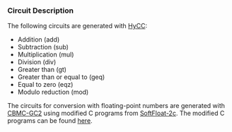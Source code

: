 ### Circuit Description
The following circuits are generated with [HyCC](https://gitlab.com/securityengineering/HyCC):
 - Addition (add)
 - Subtraction (sub)
 - Multiplication (mul)
 - Division (div)
 - Greater than (gt)
 - Greater than or equal to (geq)
 - Equal to zero (eqz)
 - Modulo reduction (mod)

The circuits for conversion with floating-point numbers are generated with [CBMC-GC2](https://gitlab.com/securityengineering/CBMC-GC-2) using modified C programs from [SoftFloat-2c](http://www.jhauser.us/arithmetic/SoftFloat.html). The modified C programs can be found [here](https://github.com/liangzhao-darmstadt/Securely-Realizing-Output-Privacy-in-MPC-using-Differential-Privacy/tree/dev/src/motioncore/utility/CBMC-GC-2-master/examples/lz_float).